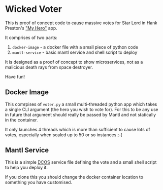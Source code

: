 # Wicked Voter
This is proof of concept code to cause massive votes for Star Lord in Hank Preston's ["My Hero"](https://github.com/hpreston/myhero_demo/) app.

It comprises of two parts:

1. ```docker-image``` - a docker file with a small piece of python code
2. ```mantl-service``` - basic mantl service and shell script to deploy

It is designed as a proof of concept to show microservices, not as a malicious death rays from space destroyer.

Have fun!

## Docker Image
This comrpises of ```voter.py``` a small multi-threaded python app which takes a single CLI argument (the hero you wish to vote for). For this to be any use in future that argument should really be passed by Mantl and not statically in the container.

It only launches 4 threads which is more than sufficient to cause lots of votes, especially when scaled up to 50 or so instances ;-)

## Mantl Service
This is a simple [DCOS](https://github.com/mesosphere/universe) service file defining the vote and a small shell script to help you deploy it.

If you clone this you should change the docker container location to something you have customised.
